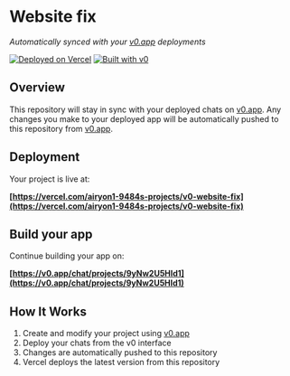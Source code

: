 # Website fix

*Automatically synced with your [v0.app](https://v0.app) deployments*

[![Deployed on Vercel](https://img.shields.io/badge/Deployed%20on-Vercel-black?style=for-the-badge&logo=vercel)](https://vercel.com/airyon1-9484s-projects/v0-website-fix)
[![Built with v0](https://img.shields.io/badge/Built%20with-v0.app-black?style=for-the-badge)](https://v0.app/chat/projects/9yNw2U5HId1)

## Overview

This repository will stay in sync with your deployed chats on [v0.app](https://v0.app).
Any changes you make to your deployed app will be automatically pushed to this repository from [v0.app](https://v0.app).

## Deployment

Your project is live at:

**[https://vercel.com/airyon1-9484s-projects/v0-website-fix](https://vercel.com/airyon1-9484s-projects/v0-website-fix)**

## Build your app

Continue building your app on:

**[https://v0.app/chat/projects/9yNw2U5HId1](https://v0.app/chat/projects/9yNw2U5HId1)**

## How It Works

1. Create and modify your project using [v0.app](https://v0.app)
2. Deploy your chats from the v0 interface
3. Changes are automatically pushed to this repository
4. Vercel deploys the latest version from this repository
